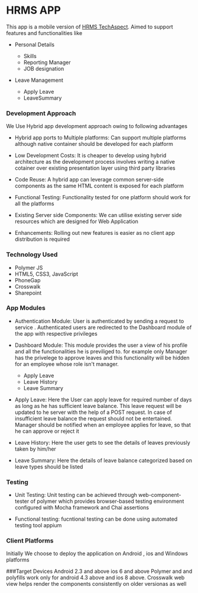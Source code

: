 # HRMS APP

This app is a mobile version of [HRMS TechAspect](http://hrm.techaspect.com/). Aimed to support features and functionalities like

  * Personal Details
    * Skills
    * Reporting Manager
    * JOB designation
  
  * Leave Management
    * Apply Leave
    * LeaveSummary

### Development Approach 
 We Use Hybrid app development approach owing to following advantages 
  * Hybrid app ports to Multiple platforms: Can support multiple platforms although native container should be developed for each platform
  
  * Low Development Costs: It is cheaper to develop using hybrid architecture as the development process involves writing a native cotainer over existing presentation layer using third party libraries
  
  * Code Reuse: A hybrid app can leverage common server-side components as the same HTML content is exposed for each platform
  
  * Functional Testing: Functionality tested for one platform should work for all the platforms
  
  * Existing Server side Components: We can utilise existing server side resources which are designed for Web Application
  
  * Enhancements: Rolling out new features is easier as no client app distribution is required
  
### Technology Used
  * Polymer JS 
  * HTML5, CSS3, JavaScript
  * PhoneGap
  * Crosswalk
  * Sharepoint
 
### App Modules
  
  * Authentication Module: User is authenticated by sending a request to service . Authenticated users are redirected to the Dashboard module of the app with respective privileges
  
  * Dashboard Module: This module provides the user a view of his profile and all the functionalities he is previliged to. for example only Manager has the privelege to approve leaves and this functionality will be hidden for an employee whose role isn't manager.
    * Apply Leave
    * Leave History
    * Leave Summary
 
  
  * Apply Leave: Here the User can apply leave for required number of days as long as he has sufficient leave balance. This leave request will be updated to he server with the help of a POST request. In case of insufficient leave balance the request should not be entertained. Manager should be notified when an employee applies for leave, so that he can approve or reject it
    
  * Leave History: Here the user gets to see the details of leaves previously taken by him/her 
  
  * Leave Summary: Here the details of leave balance  categorized based on leave types should be listed 


### Testing
* Unit Testing: Unit testing can be achieved through web-component-tester of polymer which provides browser-based testing environment configured with Mocha framework and Chai assertions 

* Functional testing: fucntional testing can be done using automated testing tool appium

### Client Platforms
   Initially We choose to deploy the application on Android , ios and Windows platforms

###Target Devices
Android 2.3 and above 
ios 6 and above
Polymer and and polyfills work only for android 4.3 above and ios 8 above. Crosswalk web view helps render the components consistently on older versionas as well




  
  
  
 

